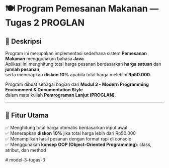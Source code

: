 # 🍽️ Program Pemesanan Makanan — Tugas 2 PROGLAN

## 📘 Deskripsi
Program ini merupakan implementasi sederhana sistem **Pemesanan Makanan** menggunakan bahasa **Java**.  
Aplikasi ini menghitung total harga pesanan berdasarkan **harga satuan** dan **jumlah pesanan**,  
serta menerapkan **diskon 10%** apabila total harga melebihi **Rp50.000**.

Program dibuat sebagai bagian dari **Modul 3 - Modern Programming Environment & Documentation Style**  
dalam mata kuliah **Pemrograman Lanjut (PROGLAN)**.

---

## 🧩 Fitur Utama
✅ Menghitung total harga otomatis berdasarkan input awal  
✅ Menerapkan **diskon 10%** jika total harga lebih dari Rp50.000  
✅ Menampilkan hasil pesanan dengan format rapi di console  
✅ Menggunakan **konsep OOP (Object-Oriented Programming)**: class, atribut, dan method

#   m o d e l - 3 - t u g a s - 3  
 